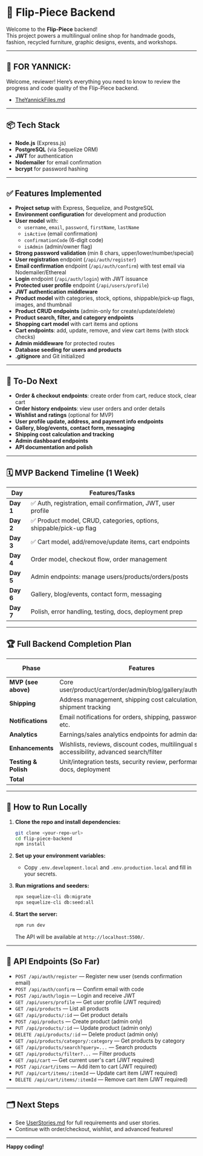 # 🚀 Flip-Piece Backend

Welcome to the **Flip-Piece** backend!  
This project powers a multilingual online shop for handmade goods, fashion, recycled furniture, graphic designs, events, and workshops.

---
## 👀  FOR YANNICK:

Welcome, reviewer! Here’s everything you need to know to review the progress and code quality of the Flip-Piece backend.
- [TheYannickFiles.md](./TheYannickFiles.md)

---

## 📦 Tech Stack

- **Node.js** (Express.js)
- **PostgreSQL** (via Sequelize ORM)
- **JWT** for authentication
- **Nodemailer** for email confirmation
- **bcrypt** for password hashing

---

## ✅ Features Implemented

- **Project setup** with Express, Sequelize, and PostgreSQL
- **Environment configuration** for development and production
- **User model** with:
  - `username`, `email`, `password`, `firstName`, `lastName`
  - `isActive` (email confirmation)
  - `confirmationCode` (6-digit code)
  - `isAdmin` (admin/owner flag)
- **Strong password validation** (min 8 chars, upper/lower/number/special)
- **User registration** endpoint (`/api/auth/register`)
- **Email confirmation** endpoint (`/api/auth/confirm`) with test email via Nodemailer/Ethereal
- **Login** endpoint (`/api/auth/login`) with JWT issuance
- **Protected user profile** endpoint (`/api/users/profile`)
- **JWT authentication middleware**
- **Product model** with categories, stock, options, shippable/pick-up flags, images, and thumbnail
- **Product CRUD endpoints** (admin-only for create/update/delete)
- **Product search, filter, and category endpoints**
- **Shopping cart model** with cart items and options
- **Cart endpoints**: add, update, remove, and view cart items (with stock checks)
- **Admin middleware** for protected routes
- **Database seeding for users and products**
- **.gitignore** and Git initialized

---

## 📝 To-Do Next

- **Order & checkout endpoints**: create order from cart, reduce stock, clear cart
- **Order history endpoints**: view user orders and order details
- **Wishlist and ratings** (optional for MVP)
- **User profile update, address, and payment info endpoints**
- **Gallery, blog/events, contact form, messaging**
- **Shipping cost calculation and tracking**
- **Admin dashboard endpoints**
- **API documentation and polish**

---

## 🗓️ MVP Backend Timeline (1 Week)

| Day         | Features/Tasks                                                                 |
|-------------|-------------------------------------------------------------------------------|
| **Day 1**   | ✅ Auth, registration, email confirmation, JWT, user profile                  |
| **Day 2**   | ✅ Product model, CRUD, categories, options, shippable/pick-up flag           |
| **Day 3**   | ✅ Cart model, add/remove/update items, cart endpoints                        |
| **Day 4**   | Order model, checkout flow, order management                                 |
| **Day 5**   | Admin endpoints: manage users/products/orders/posts                          |
| **Day 6**   | Gallery, blog/events, contact form, messaging                                |
| **Day 7**   | Polish, error handling, testing, docs, deployment prep                       |

---

## 🏆 Full Backend Completion Plan

| Phase                | Features                                                                                       | Est. Days |
|----------------------|------------------------------------------------------------------------------------------------|-----------|
| **MVP (see above)**  | Core user/product/cart/order/admin/blog/gallery/auth/payment                                   | 7         |
| **Shipping**         | Address management, shipping cost calculation, shipment tracking                               | 2         |
| **Notifications**    | Email notifications for orders, shipping, password reset, etc.                                 | 1         |
| **Analytics**        | Earnings/sales analytics endpoints for admin dashboard                                         | 1         |
| **Enhancements**     | Wishlists, reviews, discount codes, multilingual support, accessibility, advanced search/filter | 2         |
| **Testing & Polish** | Unit/integration tests, security review, performance, docs, deployment                         | 2         |
| **Total**            |                                                                                                | **15**    |

---

## 🚧 How to Run Locally

1. **Clone the repo and install dependencies:**
   ```bash
   git clone <your-repo-url>
   cd flip-piece-backend
   npm install
   ```

2. **Set up your environment variables:**
   - Copy `.env.development.local` and `.env.production.local` and fill in your secrets.

3. **Run migrations and seeders:**
   ```bash
   npx sequelize-cli db:migrate
   npx sequelize-cli db:seed:all
   ```

4. **Start the server:**
   ```bash
   npm run dev
   ```
   The API will be available at `http://localhost:5500/`.

---

## 🧪 API Endpoints (So Far)

- `POST /api/auth/register` — Register new user (sends confirmation email)
- `POST /api/auth/confirm` — Confirm email with code
- `POST /api/auth/login` — Login and receive JWT
- `GET /api/users/profile` — Get user profile (JWT required)
- `GET /api/products` — List all products
- `GET /api/products/:id` — Get product details
- `POST /api/products` — Create product (admin only)
- `PUT /api/products/:id` — Update product (admin only)
- `DELETE /api/products/:id` — Delete product (admin only)
- `GET /api/products/category/:category` — Get products by category
- `GET /api/products/search?query=...` — Search products
- `GET /api/products/filter?...` — Filter products
- `GET /api/cart` — Get current user's cart (JWT required)
- `POST /api/cart/items` — Add item to cart (JWT required)
- `PUT /api/cart/items/:itemId` — Update cart item (JWT required)
- `DELETE /api/cart/items/:itemId` — Remove cart item (JWT required)

---

## 🗂️ Next Steps

- See [UserStories.md](./UserStories.md) for full requirements and user stories.
- Continue with order/checkout, wishlist, and advanced features!

---

**Happy coding!**  